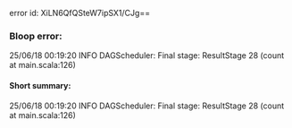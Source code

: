 error id: XiLN6QfQSteW7ipSX1/CJg==
### Bloop error:

25/06/18 00:19:20 INFO DAGScheduler: Final stage: ResultStage 28 (count at main.scala:126)
#### Short summary: 

25/06/18 00:19:20 INFO DAGScheduler: Final stage: ResultStage 28 (count at main.scala:126)
